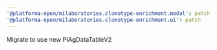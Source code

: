 ```yaml
---
'@platforma-open/milaboratories.clonotype-enrichment.model': patch
'@platforma-open/milaboratories.clonotype-enrichment.ui': patch
---
```


Migrate to use new PlAgDataTableV2
